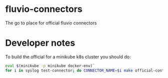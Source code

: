 # fluvio-connectors
The go to place for official fluvio connectors

# Developer notes

To build the official for a minikube k8s cluster you should do:
```bash
eval $(minikube -p minikube docker-env)`
for i in syslog test-connector; do CONNECTOR_NAME=$i make official-containers; done
```
